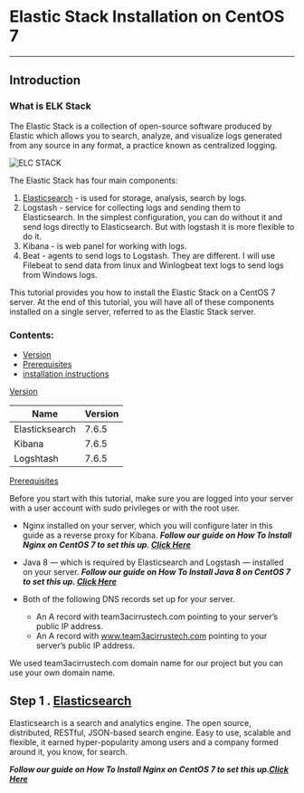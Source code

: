 # Elastic Stack  Installation on CentOS 7
---





## Introduction
 ### What is ELK Stack
The Elastic Stack is a collection of open-source software produced by Elastic which allows you to search, analyze, and visualize logs generated from any source in any format, a practice known as centralized logging. 

![ELC STACK](https://sysadminwork.com/wp-content/uploads/2018/09/Elasticsearch-Logstash-Kibana-ELK-Stack-1.png)


The Elastic Stack has four main components:

1. [Elasticsearch](elasticsearch) - is used for storage, analysis, search by logs.
1. Logstash - service for collecting logs and sending them to Elasticsearch. In the simplest configuration, you can do without it and send logs directly to Elasticsearch. But with logstash it is more flexible to do it.
1. Kibana - is web panel for working with logs.
1. Beat - agents to send logs to Logstash. They are different. I will use Filebeat to send data from linux and Winlogbeat text logs to send logs from Windows logs.


This tutorial provides you how to install the Elastic Stack on a CentOS 7 server. At the end of this tutorial, you will have all of these components installed on a single server, referred to as the Elastic Stack server.

 ### Contents:
-  [Version](#version)
-  [Prerequisites](#)
-  [installation instructions](#)



[Version](#version)                
 
 |  Name                        |Version |
 |   -----                  |------                   |
 | Elasticksearch               | 7.6.5|
 | Kibana                         | 7.6.5|
 | Logshtash                       | 7.6.5|

[Prerequisites](#prerequisites)

Before you start with this tutorial, make sure you are logged into your server with a user account with sudo privileges or with the root user.

 - Nginx installed on your server, which you will configure later in this guide as a reverse proxy for Kibana. 
 _**Follow our guide on How To Install Nginx on CentOS 7 to set this up. 
 [Click Here](https://github.com/solongocyber/Elasticsearch-Team-3-Project/blob/master/Install%20Nginx.md)**_


* Java 8 — which is required by Elasticsearch and Logstash — installed on your server. 
_**Follow our guide on How To Install Java 8 on CentOS 7 to set this up. [Click Here](https://github.com/solongocyber/Elasticsearch-Team-3-Project/blob/master/Install%20Java.md)**_

- Both of the following DNS records set up for your server.

    - An A record with team3acirrustech.com pointing to your server’s public IP address.
    - An A record with www.team3acirrustech.com pointing to your server’s public IP address.


We used team3acirrustech.com domain name for our project but you can use your own domain name.


## Step 1 . [Elasticsearch](elasticsearch)
Elasticsearch is a search and analytics engine.
The open source, distributed, RESTful, JSON-based search engine. Easy to use, scalable and flexible, it earned hyper-popularity among users and a company formed around it, you know, for search.





_**Follow our guide on How To Install Nginx on CentOS 7 to set this up.[Click Here](https://github.com/solongocyber/Elasticsearch-Team-3-Project/blob/master/Install%20Elasticsearch.md)**_